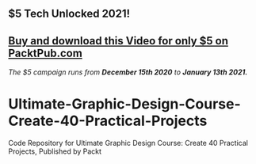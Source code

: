 ## $5 Tech Unlocked 2021!
[Buy and download this Video for only $5 on PacktPub.com](https://www.packtpub.com/product/ultimate-graphic-design-course-create-40-practical-projects-video/9781839216244)
-----
*The $5 campaign         runs from __December 15th 2020__ to __January 13th 2021.__*

# Ultimate-Graphic-Design-Course-Create-40-Practical-Projects
Code Repository for Ultimate Graphic Design Course: Create 40 Practical Projects, Published by Packt
